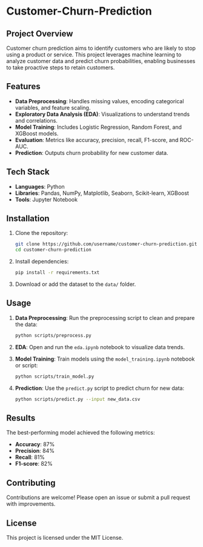 # Customer-Churn-Prediction

## Project Overview
Customer churn prediction aims to identify customers who are likely to stop using a product or service. This project leverages machine learning to analyze customer data and predict churn probabilities, enabling businesses to take proactive steps to retain customers.

## Features
- **Data Preprocessing**: Handles missing values, encoding categorical variables, and feature scaling.
- **Exploratory Data Analysis (EDA)**: Visualizations to understand trends and correlations.
- **Model Training**: Includes Logistic Regression, Random Forest, and XGBoost models.
- **Evaluation**: Metrics like accuracy, precision, recall, F1-score, and ROC-AUC.
- **Prediction**: Outputs churn probability for new customer data.

## Tech Stack
- **Languages**: Python
- **Libraries**: Pandas, NumPy, Matplotlib, Seaborn, Scikit-learn, XGBoost
- **Tools**: Jupyter Notebook


## Installation
1. Clone the repository:
   ```bash
   git clone https://github.com/username/customer-churn-prediction.git
   cd customer-churn-prediction
   ```
2. Install dependencies:
   ```bash
   pip install -r requirements.txt
   ```
3. Download or add the dataset to the `data/` folder.

## Usage
1. **Data Preprocessing**:
   Run the preprocessing script to clean and prepare the data:
   ```bash
   python scripts/preprocess.py
   ```

2. **EDA**:
   Open and run the `eda.ipynb` notebook to visualize data trends.

3. **Model Training**:
   Train models using the `model_training.ipynb` notebook or script:
   ```bash
   python scripts/train_model.py
   ```

4. **Prediction**:
   Use the `predict.py` script to predict churn for new data:
   ```bash
   python scripts/predict.py --input new_data.csv
   ```

## Results
The best-performing model achieved the following metrics:
- **Accuracy**: 87%
- **Precision**: 84%
- **Recall**: 81%
- **F1-score**: 82%

## Contributing
Contributions are welcome! Please open an issue or submit a pull request with improvements.

## License
This project is licensed under the MIT License.
